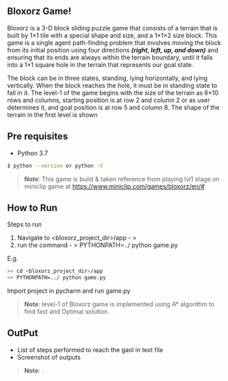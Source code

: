 ## Bloxorz Game!

Bloxorz is a 3-D block sliding puzzle game that consists of a terrain that is built
by 1×1 tile with a special shape and size, and a 1×1×2 size block. This game is a
single agent path-finding problem that involves moving the block from its initial
position using four directions **_(right, left, up, and down)_** and ensuring that its ends
are always within the terrain boundary, until it falls into a 1×1 square hole in the
terrain that represents our goal state.

The block can be in three states, standing, lying horizontally, and lying
vertically. When the block reaches the hole, it must be in standing state to fall in it.
The level-1 of the game begins with the size of the terrain as 6×10 rows and
columns, starting position is at row 2 and column 2 or as user determines it, and
goal position is at row 5 and column 8. The shape of the terrain in the first level is
shown 
## Pre requisites

- Python 3.7
```bash
$ python --version or python -V
```

> **Note**: This game is build & taken reference from playing lvl1 stage on miniclip 
>game at
https://www.miniclip.com/games/bloxorz/en/#
>
## How to Run
Steps to run
1. Navigate to <bloxorz_project_dir>/app   - >    
2. run the command   - >    PYTHONPATH=../ python game.py

  E.g.
```bash
>> cd <bloxorz_project_dir>/app
>> PYTHONPATH=../ python game.py
```
Import project in pycharm and run game.py

> **Note**: level-1 of Bloxorz game is implemented using A* algorithm to find fast and Optimal solution.

## OutPut
- List of steps performed to reach the gaol in text file
- Screenshot of outputs 

>**Note**: .
